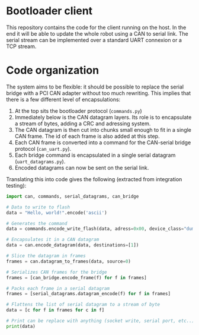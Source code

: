 # Bootloader client

This repository contains the code for the client running on the host.
In the end it will be able to update the whole robot using a CAN to serial link.
The serial stream can be implemented over a standard UART connexion or a TCP stream.

# Code organization

The system aims to be flexible: it should be possible to replace the serial bridge with a PCI CAN adapter without too much rewriting.
This implies that there is a few different level of encapsulations:

1. At the top sits the bootloader protocol (`commands.py`)
2. Immediately below is the CAN datagram layers.
    Its role is to encapsulate a stream of bytes, adding a CRC and adressing system.
3. The CAN datagram is then cut into chunks small enough to fit in a single CAN frame.
    The id of each frame is also added at this step.
4. Each CAN frame is converted into a command for the CAN-serial bridge protocol (`can_uart.py`).
5. Each bridge command is encapsulated in a single serial datagram (`uart_datagrams.py`).
6. Encoded datagrams can now be sent on the serial link.

Translating this into code gives the following (extracted from integration testing):

```py
import can, commands, serial_datagrams, can_bridge

# Data to write to flash
data = "Hello, world!".encode('ascii')

# Generates the command
data = commands.encode_write_flash(data, adress=0x00, device_class="dummy")

# Encapsulates it in a CAN datagram
data = can.encode_datagram(data, destinations=[1])

# Slice the datagram in frames
frames = can.datagram_to_frames(data, source=0)

# Serializes CAN frames for the bridge
frames = [can_bridge.encode_frame(f) for f in frames]

# Packs each frame in a serial datagram
frames = [serial_datagrams.datagram_encode(f) for f in frames]

# Flattens the list of serial datagram to a stream of byte
data = [c for f in frames for c in f]

# Print can be replace with anything (socket write, serial port, etc..)
print(data)
```

